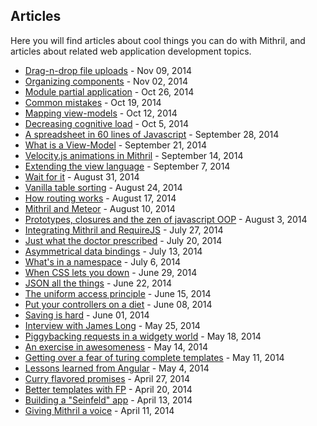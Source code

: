 ## Articles

Here you will find articles about cool things you can do with Mithril, and articles about related web application development topics.

- [Drag-n-drop file uploads](drag-n-drop-file-uploads.html) - Nov 09, 2014
- [Organizing components](organizing-components.html) - Nov 02, 2014
- [Module partial application](module-partial-application.html) - Oct 26, 2014
- [Common mistakes](common-mistakes.html) - Oct 19, 2014
- [Mapping view-models](mapping-view-models.html) - Oct 12, 2014
- [Decreasing cognitive load](decreasing-cognitive-load.html) - Oct 5, 2014
- [A spreadsheet in 60 lines of Javascript](a-spreadsheet-in-60-lines-of-javascript.html) - September 28, 2014
- [What is a View-Model](what-is-a-view-model.html) - September 21, 2014
- [Velocity.js animations in Mithril](velocity-animations-in-mithril.html) - September 14, 2014
- [Extending the view language](extending-the-view-language.html) - September 7, 2014
- [Wait for it](wait-for-it.html) - August 31, 2014
- [Vanilla table sorting](vanilla-table-sorting.html) - August 24, 2014
- [How routing works](how-routing-works.html) - August 17, 2014
- [Mithril and Meteor](mithril-and-meteor.html) - August 10, 2014
- [Prototypes, closures and the zen of javascript OOP](prototypes-closures-and-the-zen-of-javascript-oop.html) - August 3, 2014
- [Integrating Mithril and RequireJS](integrating-mithril-and-requirejs.html) - July 27, 2014
- [Just what the doctor prescribed](just-what-the-doctor-prescribed.html) - July 20, 2014
- [Asymmetrical data bindings](asymmetrical-data-bindings.html) - July 13, 2014
- [What's in a namespace](whats-in-a-namespace.html) - July 6, 2014
- [When CSS lets you down](when-css-lets-you-down.html) - June 29, 2014
- [JSON all the things](json-all-the-things.html) - June 22, 2014
- [The uniform access principle](the-uniform-access-principle.html) - June 15, 2014
- [Put your controllers on a diet](put-your-controllers-on-a-diet.html) - June 08, 2014
- [Saving is hard](saving-is-hard.html) - June 01, 2014
- [Interview with James Long](interview-with-james-long.html) - May 25, 2014
- [Piggybacking requests in a widgety world](piggybacking-requests-in-a-widgety-world.html) - May 18, 2014
- [An exercise in awesomeness](an-exercise-in-awesomeness.html) - May 14, 2014
- [Getting over a fear of turing complete templates](getting-over-a-fear-of-turing-complete-templates.html) - May 11, 2014
- [Lessons learned from Angular](lessons-learned-from-angular.html) - May 4, 2014
- [Curry flavored promises](curry-flavored-promises.html) - April 27, 2014
- [Better templates with FP](better-templates-with-fp.html) - April 20, 2014
- [Building a "Seinfeld" app](building-a-seinfeld-app.html) - April 13, 2014
- [Giving Mithril a voice](giving-mithril-a-voice.html) - April 11, 2014
